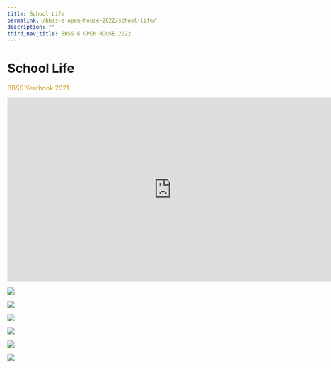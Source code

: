 ```yaml
---
title: School Life
permalink: /bbss-e-open-house-2022/school-life/
description: ""
third_nav_title: BBSS E OPEN HOUSE 2022
---
```


# School Life

<p style="color: #cf961c">BBSS Yearbook 2021</p>

<iframe width="741" height="416" src="https://www.youtube.com/embed/JMlL1SEKl2U" title="BBSS e-Yearbook 2021" frameborder="0" allow="accelerometer; autoplay; clipboard-write; encrypted-media; gyroscope; picture-in-picture" allowfullscreen></iframe>

![](/images/Bbss%20e%20open%20house%202022/2009_22%20Bukit%20Batok%20Secondary%20School%20WESTORIES_bleed_Page_1.jpg)

![](/images/Bbss%20e%20open%20house%202022/2009_22%20Bukit%20Batok%20Secondary%20School%20WESTORIES_bleed_Page_2.jpg)

![](/images/Bbss%20e%20open%20house%202022/Screenshot%202022-10-11.png)

![](/images/Bbss%20e%20open%20house%202022/2009_22%20Bukit%20Batok%20Secondary%20School%20WESTORIES_bleed_Page_4.jpg)


![](/images/Bbss%20e%20open%20house%202022/2009_22%20Bukit%20Batok%20Secondary%20School%20WESTORIES_bleed_Page_5.jpg)

![](/images/Bbss%20e%20open%20house%202022/2009_22%20Bukit%20Batok%20Secondary%20School%20WESTORIES_bleed_Page_6.jpg)